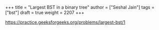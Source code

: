 +++
title = "Largest BST in a binary tree"
author = ["Seshal Jain"]
tags = ["bst"]
draft = true
weight = 2207
+++

<https://practice.geeksforgeeks.org/problems/largest-bst/1>
